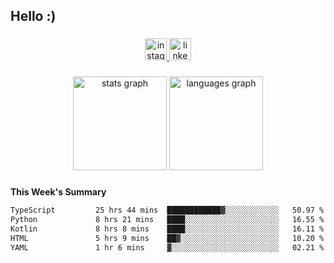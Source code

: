 <h2 align="left">Hello :)</h2>

###

<div align="center">
  <a href="https://www.instagram.com/sebi.klaus/" target="_blank">
    <img src="https://img.shields.io/static/v1?message=Instagram&logo=instagram&label=&color=E4405F&logoColor=white&labelColor=&style=for-the-badge" height="35" alt="instagram logo"  />
  </a>
  <a href="https://www.linkedin.com/in/sebastian-klaus-3aa64720b/" target="_blank">
    <img src="https://img.shields.io/static/v1?message=LinkedIn&logo=linkedin&label=&color=0077B5&logoColor=white&labelColor=&style=for-the-badge" height="35" alt="linkedin logo"  />
  </a>
</div>

###

<div align="center">
  <img src="https://github-readme-stats.vercel.app/api?username=IYourSunshineI&hide_title=false&hide_rank=false&show_icons=true&include_all_commits=true&count_private=true&disable_animations=false&theme=dracula&locale=en&hide_border=false&order=1" height="150" alt="stats graph"  />
  <img src="https://github-readme-stats.vercel.app/api/top-langs?username=IYourSunshineI&locale=en&hide_title=false&layout=compact&card_width=320&langs_count=5&theme=dracula&hide_border=false&order=2" height="150" alt="languages graph"  />
</div>

###

**This Week's Summary**
<!--START_SECTION:waka-->

```txt
TypeScript         25 hrs 44 mins  ████████████▓░░░░░░░░░░░░   50.97 %
Python             8 hrs 21 mins   ████░░░░░░░░░░░░░░░░░░░░░   16.55 %
Kotlin             8 hrs 8 mins    ████░░░░░░░░░░░░░░░░░░░░░   16.11 %
HTML               5 hrs 9 mins    ██▓░░░░░░░░░░░░░░░░░░░░░░   10.20 %
YAML               1 hr 6 mins     ▓░░░░░░░░░░░░░░░░░░░░░░░░   02.21 %
```

<!--END_SECTION:waka-->
